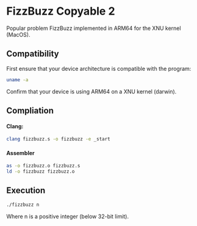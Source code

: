 # FizzBuzz Copyable 2

Popular problem FizzBuzz implemented in ARM64 for the XNU kernel (MacOS).

## Compatibility

First ensure that your device architecture is compatible with the program:

```bash
uname -a
```

Confirm that your device is using ARM64 on a XNU kernel (darwin).

## Compliation

#### Clang:

```bash
clang fizzbuzz.s -o fizzbuzz -e _start
```

#### Assembler

```bash
as -o fizzbuzz.o fizzbuzz.s
ld -o fizzbuzz fizzbuzz.o
```

## Execution

```bash
./fizzbuzz n
```

Where n is a positive integer (below 32-bit limit).
